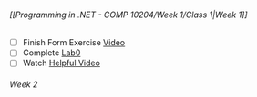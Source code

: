 ###### [[Programming in .NET - COMP 10204/Week 1/Class 1|Week 1]]

- [ ] Finish Form Exercise [Video](https://mycanvas.mohawkcollege.ca/courses/107650/pages/w01-exercise?module_item_id=5684048)
- [ ] Complete [Lab0](https://mycanvas.mohawkcollege.ca/courses/107650/pages/lab-assignment-0-fall-2024?module_item_id=5684056)
- [ ] Watch [Helpful Video](https://www.youtube.com/watch?v=gfkTfcpWqAY&list=PLTjRvDozrdlz3_FPXwb6lX_HoGXa09Yef)

###### Week 2


